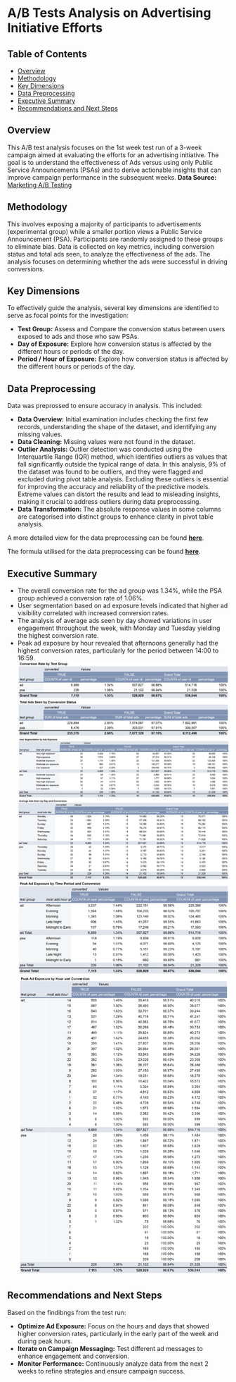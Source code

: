 # A/B Tests Analysis on Advertising Initiative Efforts

## Table of Contents
- [Overview](#background-and-overview)
- [Methodology](#methodology)
- [Key Dimensions](#key-dimensions)
- [Data Preprocessing](#data-preprocessing)
- [Executive Summary](#executive-summary)
- [Recommendations and Next Steps](#recommendations-and-next-steps)

## Overview
This A/B test analysis focuses on the 1st week test run of a 3-week campaign aimed at evaluating the efforts for an advertising initiative. The goal is to understand the effectiveness of Ads versus using only Public Service Announcements (PSAs) and to derive actionable insights that can improve campaign performance in the subsequent weeks.
**Data Source:** [Marketing A/B Testing](https://www.kaggle.com/datasets/faviovaz/marketing-ab-testing/)

## Methodology
This involves exposing a majority of participants to advertisements (experimental group) while a smaller portion views a Public Service Announcement (PSA). Participants are randomly assigned to these groups to eliminate bias. Data is collected on key metrics, including conversion status and total ads seen, to analyze the effectiveness of the ads. The analysis focuses on determining whether the ads were successful in driving conversions.

## Key Dimensions
To effectively guide the analysis, several key dimensions are identified to serve as focal points for the investigation:
  - **Test Group:** Assess and Compare the conversion status between users exposed to ads and those who saw PSAs.
  - **Day of Exposure:** Explore how conversion status is affected by the different hours or periods of the day.
  - **Period / Hour of Exposure:** Explore how conversion status is affected by the different hours or periods of the day.

## Data Preprocessing
Data was preprossed to ensure accuracy in analysis. This included:
- **Data Overview:** Initial examination includes checking the first few records, understanding the shape of the dataset, and identifying any missing values.
- **Data Cleaning:** Missing values were not found in the dataset.
- **Outlier Analysis:**
    Outlier detection was conducted using the Interquartile Range (IQR) method, which identifies outliers as values that fall significantly outside the typical range of data. In this analysis, 9% of the dataset was found to be outliers, and they were flagged and excluded during pivot table analysis.
    Excluding these outliers is essential for improving the accuracy and reliability of the predictive models. Extreme values can distort the results and lead to misleading insights, making it crucial to address outliers during data preprocessing.
- **Data Transformation:** The absolute response values in some columns are categorised into distinct groups to enhance clarity in pivot table analysis.

A more detailed view for the data preprocessing can be found **[here](data_preprocessing.pdf)**.

The formula utilised for the data preprocessing can be found **[here](marketing_AB.xlsx)**.

## Executive Summary
- The overall conversion rate for the ad group was 1.34%, while the PSA group achieved a conversion rate of 1.06%.
- User segmentation based on ad exposure levels indicated that higher ad visibility correlated with increased conversion rates. 
- The analysis of average ads seen by day showed variations in user engagement throughout the week, with Monday and Tuesday yielding the highest conversion rate.
- Peak ad exposure by hour revealed that afternoons generally had the highest conversion rates, particularly for the period between 14:00 to 16:59. 
![Conversion Rate by Test Group](./tables/Conversion_Rate_by_Test_Group.png)
![Total Ads Seen by Conversion Status](./tables/Total_Ads_Seen_by_Conversion_Status.png)
![User Segmentation by Ads Exposure](./tables/User_Segmentation_by_Ads_Exposure.png)
![Average Ads Seen by Day and Conversion](./tables/Average_Ads_Seen_by_Day_and_Conversion.png)
![Peak Ad Exposure by Time Period and Conversion](./tables/Peak_Ad_Exposure_by_Time_Period_and_Conversion.png)
![Peak Ad Exposure by Hour and Conversion](./tables/Peak_Ad_Exposure_by_Hour_and_Conversion.png)
## Recommendations and Next Steps
Based on the findibngs from the test run:
- **Optimize Ad Exposure:** Focus on the hours and days that showed higher conversion rates, particularly in the early part of the week and during peak hours.
- **Iterate on Campaign Messaging:** Test different ad messages to enhance engagement and conversion.
- **Monitor Performance:** Continuously analyze data from the next 2 weeks to refine strategies and ensure campaign success.
